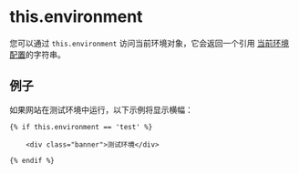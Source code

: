# this.environment

您可以通过 `this.environment` 访问当前环境对象，它会返回一个引用 [当前环境配置](../setup/configuration.md#oc-environment-configuration)的字符串。

## 例子

如果网站在测试环境中运行，以下示例将显示横幅：

```twig
{% if this.environment == 'test' %}

    <div class="banner">测试环境</div>

{% endif %}
```
